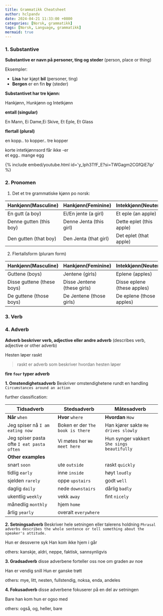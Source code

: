 ```yaml
---
title: Grammatikk Cheatsheet
author: hclpandv
date: 2024-04-21 11:33:00 +0800
categories: [Norsk, grammatikk]
tags: [Norsk, Language, grammatikk]
mermaid: true
---
```


<link rel="stylesheet" href="https://cdnjs.cloudflare.com/ajax/libs/font-awesome/6.0.0-beta3/css/all.min.css">
<script src="{{ '/assets/js/custom.js' | relative_url }}"></script>

### 1. Substantive

**Substantive er navn på personer, ting og steder** (person, place or thing)

Eksempler:  

* **Lisa** har kjøpt **bil** (personer, ting)  
* **Bergen** er en fin **by** (steder)

**Substantivet har tre kjønn:**  

Hankjønn, Hunkjønn og Intetkjønn

**entall (singular)**  

En Mann, Ei Dame,Ei Skive, Et Eple, Et Glass  

**flertall (plural)**

en kopp.. to kopper.. tre kopper    
  
korte intetkjønnsord får ikke -er   
et egg.. mange egg  

{% include embed/youtube.html id='y_Iph3TfF_E?si=TWGagm2CGfQiE7ip' %}

### 2. Pronomen

1. Det et tre grammatiske kjønn po norsk:
   
| Hankjønn(Masculine)     | Hankjønn(Feminine)      | Intekkjønn(Neuter)       |
|---                      |---                      |---                       |
| En gutt (a boy)         | Ei/En jente (a girl)    | Et eple  (an apple)      |
| Denne gutten (this boy) | Denne Jenta (this girl) | Dette eplet (this apple) |
| Den gutten (that boy)   | Den Jenta (that girl)   | Det eplet (that apple)   |

2. Flertallsform (pluram form)

| Hankjønn(Masculine)         | Hankjønn(Feminine)          | Intekkjønn(Neuter)          |
|---                          |---                          |---                          |
| Guttene (boys)              | Jentene (girls)             | Eplene  (apples)            |
| Disse guttene (these boys)  | Disse Jentene (these girls) | Disse eplene (these apples) |
| De guttene (those boys)     | De Jentene (those girls)    | De eplene (those apples)    |


### 3. Verb

### 4. Adverb

**Adverb beskriver verb, adjective eller andre adverb** (describes verb, adjective or other adverb)  

Hesten løper raskt 

>raskt er adverb som beskriver hvordan hesten løper

**fire `four` typer adverb**

**1. Omstendighetsadverb** Beskriver omstendighetene rundt en handling `Circumstances around an action`

further classification: 

| **Tidsadverb**                           | **Stedsadverb**                   | **Måtesadverb**                            |
|------------------------------------------|-----------------------------------|--------------------------------------------|
| **Når** `when`                           | **Hvor** `where`                  | **Hvordan** `How`                          |
| Jeg spiser nå `I am eating now`          | Boken er der `The book is there`  | Han kjører sakte `He drives slowly`        |
| Jeg spiser pasta ofte `I eat pasta often`| Vi møtes her `We meet here`       | Hun synger vakkert `She sings beautifully` |
| **Other examples**                       |                                   |                                            |
| snart `soon`                             | ute `outside`                     | raskt `quickly`                            |
| tidlig `early`                           | inne `inside`                     | høyt `loudly`                              |
| sjelden `rarely`                         | oppe `upstairs`                   | godt `well`                                |
| daglig `daily`                           | nede `downstairs`                 | dårlig `badly`                             |
| ukentlig `weekly`                        | vekk `away`                       | fint `nicely`                              |
| månedlig `monthly`                       | hjem `home`                       |                                            |
| årlig `yearly`                           | overalt `everywhere`              |                                            |

**2. Setningsadverb** Beskriver hele setningen eller talerens holdning `Phrasal adverbs describes the whole sentence or tell something about the speaker's attitude.`

Hun er dessverre syk
Han kom ikke hjem i går

others: kanskje, aldri, neppe, faktisk, sannsynligvis

**3. Gradsadverb** disse adverbene forteller oss noe om graden av noe

Han er vendig snill
Hun er ganske trøtt

others: mye, litt, nesten, fullstendig, noksa, enda, andeles

**4. Fokusadverb**  disse adverbene fokuserer på en del av setningen


Bare han kom
hun er ogso med

others: også, og, heller, bare




